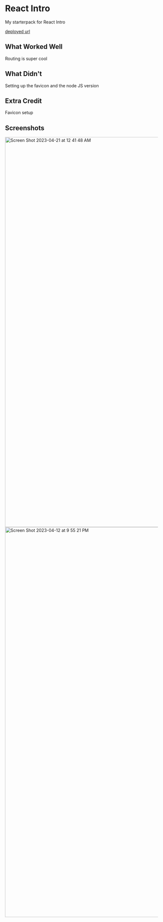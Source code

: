 # React Intro

My starterpack for React Intro

[deployed url](https://nitya-starter-pack.onrender.com)

## What Worked Well
Routing is super cool

## What Didn't
Setting up the favicon and the node JS version

## Extra Credit
Favicon setup

## Screenshots
<img width="1280" alt="Screen Shot 2023-04-21 at 12 41 48 AM" src="https://user-images.githubusercontent.com/64368452/233542516-52993ac3-7062-431c-8926-5ffd47cac4ff.png">

<img width="1280" alt="Screen Shot 2023-04-12 at 9 55 21 PM" src="https://user-images.githubusercontent.com/64368452/231627062-a171028e-73ab-4afc-86b1-7977fc1f7cf7.png">
